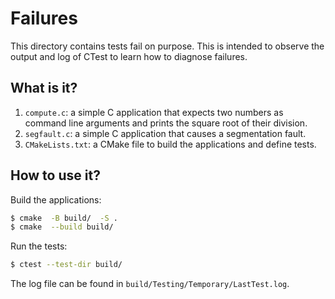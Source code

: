 # Failures

This directory contains tests fail on purpose. This is intended to observe the
output and log of CTest to learn how to diagnose failures.


## What is it?

1. `compute.c`: a simple C application that expects two numbers as command line
   arguments and prints the square root of their division.
1. `segfault.c`: a simple C application that causes a segmentation fault.
1. `CMakeLists.txt`: a CMake file to build the applications and define tests.


## How to use it?

Build the applications:
```bash
$ cmake  -B build/  -S .
$ cmake  --build build/
```

Run the tests:
```bash
$ ctest --test-dir build/
```

The log file can be found in `build/Testing/Temporary/LastTest.log`.
